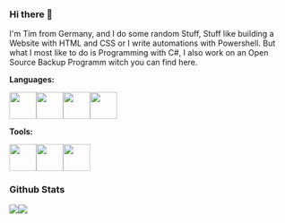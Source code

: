 ### Hi there 👋

I'm Tim from Germany, and I do some random Stuff, Stuff like building a Website with HTML and CSS or I write automations with Powershell. But what I most like to do is Programming with C#, I also work on an Open Source Backup Programm witch you can find here.

**Languages:**

<img height="48" width="48" src="https://cdn.cdnlogo.com/logos/c/27/c.svg" /><img height="48" width="48" src="https://upload.wikimedia.org/wikipedia/commons/2/2f/PowerShell_5.0_icon.png" /><img height="48" width="48" src="https://cdn.pixabay.com/photo/2017/08/05/11/16/logo-2582748_960_720.png" /><img height="48" width="48" src="https://cdn.pixabay.com/photo/2017/08/05/11/16/logo-2582747_960_720.png" />

**Tools:**

<img height="48" width="48" src="https://upload.wikimedia.org/wikipedia/commons/thumb/9/9a/Visual_Studio_Code_1.35_icon.svg/2048px-Visual_Studio_Code_1.35_icon.svg.png" /><img height="48" width="48" src="https://upload.wikimedia.org/wikipedia/commons/thumb/5/59/Visual_Studio_Icon_2019.svg/2060px-Visual_Studio_Icon_2019.svg.png" /><img height="48" width="48" src="https://miro.medium.com/max/512/1*ror_TOxcV3u97Cwk8JgH-A@2x.png" />



### Github Stats
<img src="https://github-readme-stats.vercel.app/api?username=SexyJackXy&show_icons=true"/><img src="https://github-readme-stats.vercel.app/api/top-langs?username=SexyJackXy&layout=compact"/>

